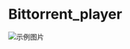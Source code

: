# Bittorrent_player
![示例图片]([https://example.com/image.png](https://github.com/Yeux-code/Bittorrent_player/blob/master/QtWidgetsApplication1/magnet.jpg))
